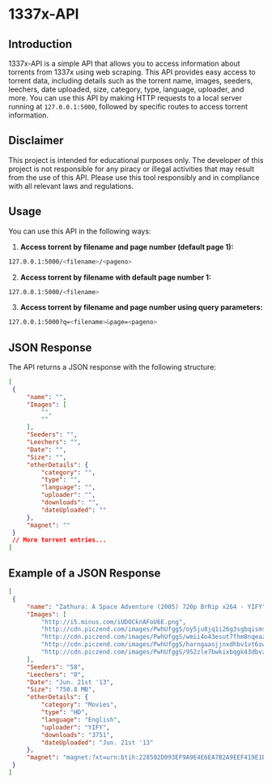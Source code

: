 # 1337x-API

## Introduction

1337x-API is a simple API that allows you to access information about torrents from 1337x using web scraping. This API provides easy access to torrent data, including details such as the torrent name, images, seeders, leechers, date uploaded, size, category, type, language, uploader, and more. You can use this API by making HTTP requests to a local server running at `127.0.0.1:5000`, followed by specific routes to access torrent information.

## Disclaimer

This project is intended for educational purposes only. The developer of this project is not responsible for any piracy or illegal activities that may result from the use of this API. Please use this tool responsibly and in compliance with all relevant laws and regulations.

## Usage

You can use this API in the following ways:

1. **Access torrent by filename and page number (default page 1):**
```bash
127.0.0.1:5000/<filename>/<pageno>
```


2. **Access torrent by filename with default page number 1:**
```bash
127.0.0.1:5000/<filename>
```


3. **Access torrent by filename and page number using query parameters:**
```bash
127.0.0.1:5000?q=<filename>&page=<pageno>
```


## JSON Response

The API returns a JSON response with the following structure:

```json
[
 {
     "name": "",
     "Images": [
         "",
         ""
     ],
     "Seeders": "",
     "Leechers": "",
     "Date": "",
     "Size": "",
     "otherDetails": {
         "category": "",
         "type": "",
         "language": "",
         "uploader": "",
         "downloads": "",
         "dateUploaded": ""
     },
     "magnet": ""
 }
 // More torrent entries...
]
```


## Example of a JSON Response
```json
[
 {
     "name": "Zathura: A Space Adventure (2005) 720p BrRip x264 - YIFY",
     "Images": [
         "http://i5.minus.com/iUDOCknAFoU6E.png",
         "http://cdn.piczend.com/images/PwhUfggS/oy5ju8jq1i26g3sgbqismsmfw.jpeg",
         "http://cdn.piczend.com/images/PwhUfggS/wmii4o43esut7fhm8nqeazapl.png",
         "http://cdn.piczend.com/images/PwhUfggS/harngaasjjnxdhbv1vt6sw55d.png",
         "http://cdn.piczend.com/images/PwhUfggS/952zle7bwkixbqgk43dbvzsgj.png"
     ],
     "Seeders": "58",
     "Leechers": "0",
     "Date": "Jun. 21st '13",
     "Size": "750.8 MB",
     "otherDetails": {
         "category": "Movies",
         "type": "HD",
         "language": "English",
         "uploader": "YIFY",
         "downloads": "3751",
         "dateUploaded": "Jun. 21st '13"
     },
     "magnet": "magnet:?xt=urn:btih:228502D093EF9A9E4E6EA7B2A9EEF419E1BECA92&dn=Zathura%3A+A+Space+Adventure+%282005%29+720p+BrRip+x264+-+YIFY&tr=udp%3A%2F%2Ftracker.yify-torrents.com%2Fannounce&tr=udp%3A%2F%2Ftwig.gs%3A6969&tr=udp%3A%2F%2Ftracker.publichd.eu%2Fannounce&tr=http%3A%2F%2Ftracker.publichd.eu%2Fannounce&tr=udp%3A%2F%2Ftracker.police.maori.nz%2Fannounce&tr=udp%3A%2F%2Ftracker.1337x.org%3A80%2Fannounce&tr=udp%3A%2F%2Fexodus.desync.com%3A6969&tr=udp%3A%2F%2Ftracker.istole.it%3A80&tr=udp%3A%2F%2Ftracker.ccc.de%3A80%2Fannounce&tr=http%3A%2F%2Ftracker.yify-torrents.com%2Fannounce&tr=udp%3A%2F%2F9.rarbg.com%3A2710%2Fannounce&tr=http%3A%2F%2Ffr33dom.h33t.com%3A3310%2Fannounce&tr=udp%3A%2F%2Ftracker.zer0day.to%3A1337%2Fannounce&tr=udp%3A%2F%2Ftracker.leechers-paradise.org%3A6969%2Fannounce&tr=udp%3A%2F%2Fcoppersurfer.tk%3A6969%2Fannounce"
 }
]
```

